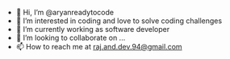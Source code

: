 - 👋 Hi, I’m @aryanreadytocode
- 👀 I’m interested in coding and love to solve coding challenges
- 🌱 I’m currently working as software developer
- 💞️ I’m looking to collaborate on ...
- 📫 How to reach me at raj.and.dev.94@gmail.com

<!---
aryanreadytocode/aryanreadytocode is a ✨ special ✨ repository because its `README.md` (this file) appears on your GitHub profile.
You can click the Preview link to take a look at your changes.
--->
